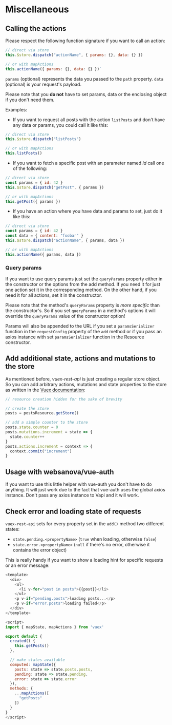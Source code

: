 # Miscellaneous

## Calling the actions

Please respect the following function signature if you want to call an action:
```js
// direct via store
this.$store.dispatch("actionName", { params: {}, data: {} })

// or with mapActions
this.actionName({ params: {}, data: {} })`
```

`params` (optional) represents the data you passed to the `path` property.
`data` (optional) is your request's payload.

Please note that you **do not** have to set params, data or the enclosing object if you don't need them.

Examples:
- If you want to request all posts with the action `listPosts` and don't have any data or params, you could call it like this:

```js
// direct via store
this.$store.dispatch("listPosts")

// or with mapActions
this.listPosts()
```


- If you want to fetch a specific post with an parameter named *id* call one of the following:
```js
// direct via store
const params = { id: 42 }
this.$store.dispatch("getPost", { params })

// or with mapActions
this.getPost({ params })
```
  
- If you have an action where you have data and params to set, just do it like this:
```js
// direct via store
const params = { id: 42 }
const data = { content: "foobar" }
this.$store.dispatch("actionName", { params, data })

// or with mapActions
this.actionName({ params, data })
```

### Query params
If you want to use query params just set the `queryParams` property either in the constructor or the options from the add method. If you need it for just one action set it in the corresponding method. On the other hand, if you need it for all actions, set it in the constructor.

Please note that the method's `queryParams` property is *more specific* than the constructor's. So if you set `queryParams` in a method's options it will override the `queryParams` value of the constructor option!

Params will also be appended to the URL if you set a `paramsSerializer` function in the `requestConfig` property of the `add` method or if you pass an axios instance with set `paramsSerializer` function in the Resource constructor.

## Add additional state, actions and mutations to the store
As mentioned before, *vuex-rest-api* is just creating a regular store object. So you can add arbitrary actions, mutations and state properties to the store as written in the [Vuex documentation](https://vuex.vuejs.org/en/core-concepts.html):

```js
// resource creation hidden for the sake of brevity

// create the store
posts = postsResource.getStore()

// add a simple counter to the store
posts.state.counter = 0
posts.mutations.increment = state => {
  state.counter++
}
posts.actions.increment = context => {
  context.commit("increment")
}
```

## Usage with websanova/vue-auth

If you want to use this little helper with vue-auth you don't have to do anything. It will just work due to the fact that vue-auth uses the global axios instance. Don't pass any axios instance to Vapi and it will work.

## Check error and loading state of requests
`vuex-rest-api` sets for every property set in the `add()` method two different states:

- `state.pending.<propertyName>` (`true` when loading, otherwise `false`)
- `state.error.<propertyName>` (`null` if there's no error, otherwise it contains the error object)

This is really handy if you want to show a loading hint for specific requests or an error message:

```js
<template>
  <div>
    <ul>
      <li v-for="post in posts">{{post}}</li>
    </ul>
    <p v-if="pending.posts">loading posts...</p>
    <p v-if="error.posts">loading failed</p>
  </div>
</template>

<script>
import { mapState, mapActions } from 'vuex'

export default {
  created() {
    this.getPosts()
  },

  // make states available
  computed: mapState({
    posts: state => state.posts.posts,
    pending: state => state.pending,
    error: state => state.error
  }),
  methods: {
    ...mapActions([
      "getPosts"
    ])
  }
}
</script>
```
